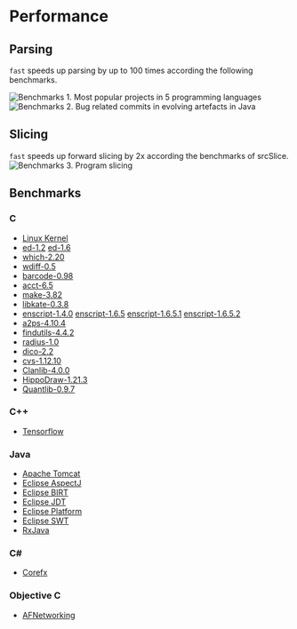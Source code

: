 # Performance

## Parsing
`fast` speeds up parsing by up to 100 times according the following benchmarks. 

![Benchmarks 1. Most popular projects in 5 programming languages](https://github.com/yijunyu/fast/raw/master/doc/benchmarks/benchmarks1.png "The projects are selected from those with the most stars on GitHub.") 
![Benchmarks 2. Bug related commits in evolving artefacts in Java](https://github.com/yijunyu/fast/raw/master/doc/benchmarks/benchmarks2.png "The projects are selected from academic studies on the bug localization problems.")

## Slicing
`fast` speeds up forward slicing by 2x according the benchmarks of srcSlice. 
![Benchmarks 3. Program slicing](https://github.com/yijunyu/fast/raw/master/doc/benchmarks/slicing.png "The projects are selected from previous performance evaluation
of the scalable srcSlice tool.")

## Benchmarks

### C
* [Linux Kernel](https://github.com/torvalds/linux)
* [ed-1.2](http://ftp.vim.org/ftp/gnu/ed/ed-1.2.tar.gz) [ed-1.6](https://ftp.osuosl.org/pub/blfs/conglomeration/ed/ed-1.6.tar.gz)
* [which-2.20](https://ftp.gnu.org/gnu/which/which-2.20.tar.gz)
* [wdiff-0.5](https://ftp.gnu.org/gnu/wdiff/wdiff-0.5.tar.gz)
* [barcode-0.98](https://ftp.gnu.org/gnu/barcode/barcode-0.98.tar.gz)
* [acct-6.5](https://ftp.gnu.org/gnu/acct/acct-6.5.tar.gz)
* [make-3.82](https://ftp.gnu.org/gnu/make/make-3.82.tar.gz)
* [libkate-0.3.8](http://ftp.osuosl.org/pub/xiph/releases/kate/libkate-0.3.8.tar.gz)
* [enscript-1.4.0](https://ftp.gnu.org/gnu/enscript/enscript-1.4.0.tar.gz) [enscript-1.6.5](https://ftp.gnu.org/gnu/enscript/enscript-1.6.5.tar.gz) [enscript-1.6.5.1](https://ftp.gnu.org/gnu/enscript/enscript-1.6.5.1.tar.gz) [enscript-1.6.5.2](https://ftp.gnu.org/gnu/enscript/enscript-1.6.5.2.tar.gz)
* [a2ps-4.10.4](https://ftp.gnu.org/gnu/a2ps/a2ps-4.10.4.tar.gz)
* [findutils-4.4.2](https://ftp.gnu.org/gnu/findutils/findutils-4.4.2.tar.gz)
* [radius-1.0](https://ftp.gnu.org/gnu/radius/radius-1.0.tar.gz)
* [dico-2.2](https://ftp.gnu.org/gnu/dico/dico-2.2.tar.gz)
* [cvs-1.12.10](https://ftp.gnu.org/gnu/non-gnu/cvs/source/feature/1.12.10/cvs-1.12.10.tar.gz)
* [Clanlib-4.0.0](https://github.com/sphair/ClanLib/archive/v4.0.0.tar.gz)
* [HippoDraw-1.21.3](http://pkgs.fedoraproject.org/repo/pkgs/HippoDraw/HippoDraw-1.21.3.tar.gz/d4b427b7469af5728951eab8c502074d/HippoDraw-1.21.3.tar.gz)
* [Quantlib-0.9.7](http://downloads.sourceforge.net/quantlib/QuantLib-0.9.7.tar.gz)

### C++
* [Tensorflow](https://github.com/tensorflow/tensorflow)

### Java
* [Apache Tomcat](https://github.com/apache/tomcat)
* [Eclipse AspectJ](https://git.eclipse.org/gitroot/aspectj/org.aspectj)
* [Eclipse BIRT](https://github.com/eclipse/birt)
* [Eclipse JDT](https://git.eclipse.org/r/p/jdt/eclipse.jdt.ui)
* [Eclipse Platform](https://git.eclipse.org/r/p/platform/eclipse.platform.ui)
* [Eclipse SWT](https://git.eclipse.org/r/p/platform/eclipse.platform.swt)
* [RxJava](https://github.com/ReactiveX/RxJava)

### C#
* [Corefx](https://github.com/dotnet/corefx)

### Objective C
* [AFNetworking](https://github.com/AFNetworking/AFNetworking)
